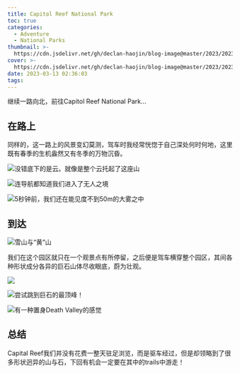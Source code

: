 ```yaml
---
title: Capitol Reef National Park
toc: true
categories:
  - Adventure
  - National Parks
thumbnail: >-
  https://cdn.jsdelivr.net/gh/declan-haojin/blog-image@master/2023/202303240254112.jpeg
cover: >-
  https://cdn.jsdelivr.net/gh/declan-haojin/blog-image@master/2023/202303240254112.jpeg
date: 2023-03-13 02:36:03
tags:
---
```


继续一路向北，前往Capitol Reef National Park...

<!--more-->

## 在路上

同样的，这一路上的风景变幻莫测，驾车时我经常恍惚于自己深处何时何地，这里既有春季的生机盎然又有冬季的万物沉昏。

![没错底下的是云。就像是整个云托起了这座山](https://cdn.jsdelivr.net/gh/declan-haojin/blog-image@master/2023/202303240251510.jpeg)

![连导航都知道我们进入了无人之境](https://cdn.jsdelivr.net/gh/declan-haojin/blog-image@master/2023/202303240252976.jpeg)

![5秒钟前，我们还在能见度不到50m的大雾之中](https://cdn.jsdelivr.net/gh/declan-haojin/blog-image@master/2023/202303240253003.jpeg)

## 到达

![雪山与“黄”山](https://cdn.jsdelivr.net/gh/declan-haojin/blog-image@master/2023/202303240254112.jpeg)

我们在这个园区就只在一个观景点有所停留，之后便是驾车横穿整个园区，其间各种形状成分各异的巨石山体尽收眼底，蔚为壮观。

![](https://cdn.jsdelivr.net/gh/declan-haojin/blog-image@master/2023/202303240257193.jpeg)

![尝试跳到巨石的最顶峰！](https://cdn.jsdelivr.net/gh/declan-haojin/blog-image@master/2023/202303240259093.jpeg)

![有一种置身Death Valley的感觉](https://cdn.jsdelivr.net/gh/declan-haojin/blog-image@master/2023/202303240300366.jpeg)

## 总结

Capital Reef我们并没有花费一整天驻足浏览，而是驱车经过，但是却领略到了很多形状迥异的山与石，下回有机会一定要在其中的trails中游走！
